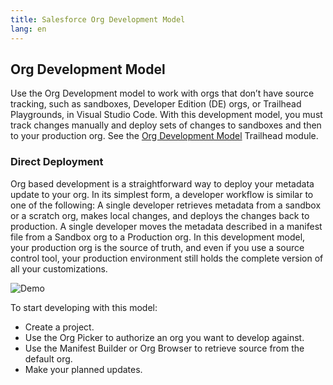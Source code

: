 ```yaml
---
title: Salesforce Org Development Model
lang: en
---
```


## Org Development Model

Use the Org Development model to work with orgs that don’t have source tracking, such as sandboxes, Developer Edition (DE) orgs, or Trailhead Playgrounds, in Visual Studio Code. With this development model, you must track changes manually and deploy sets of changes to sandboxes and then to your production org. See the [Org Development Model](https://trailhead.salesforce.com/content/learn/modules/org-development-model) Trailhead module.

### Direct Deployment

Org based development is a straightforward way to deploy your metadata update to your org. In its simplest form, a developer workflow is similar to one of the following:
A single developer retrieves metadata from a sandbox or a scratch org, makes local changes, and deploys the changes back to production.
A single developer moves the metadata described in a manifest file from a Sandbox org to a Production org.
In this development model, your production org is the source of truth, and even if you use a source control tool, your production environment still holds the complete version of all your customizations.


![Demo](./images/changeset-demo.gif)

To start developing with this model:

- Create a project.
- Use the Org Picker to authorize an org you want to develop against.
- Use the Manifest Builder or Org Browser to retrieve source from the default org.
- Make your planned updates.




